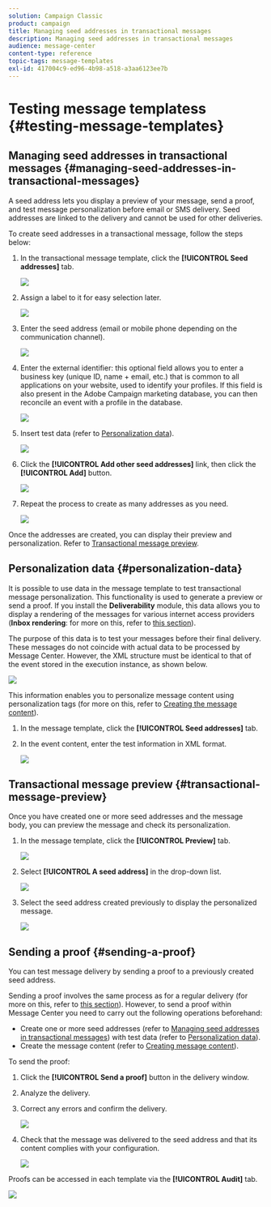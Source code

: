 ```yaml
---
solution: Campaign Classic
product: campaign
title: Managing seed addresses in transactional messages
description: Managing seed addresses in transactional messages
audience: message-center
content-type: reference
topic-tags: message-templates
exl-id: 417004c9-ed96-4b98-a518-a3aa6123ee7b
---
```

# Testing message templatess {#testing-message-templates}

## Managing seed addresses in transactional messages {#managing-seed-addresses-in-transactional-messages}

A seed address lets you display a preview of your message, send a proof, and test message personalization before email or SMS delivery. Seed addresses are linked to the delivery and cannot be used for other deliveries.

To create seed addresses in a transactional message, follow the steps below:

1. In the transactional message template, click the **[!UICONTROL Seed addresses]** tab.

   ![](assets/messagecenter_create_seedaddr_001.png)

1. Assign a label to it for easy selection later.

   ![](assets/messagecenter_create_seedaddr_002.png)

1. Enter the seed address (email or mobile phone depending on the communication channel). 

   ![](assets/messagecenter_create_seedaddr_003.png)

1. Enter the external identifier: this optional field allows you to enter a business key (unique ID, name + email, etc.) that is common to all applications on your website, used to identify your profiles. If this field is also present in the Adobe Campaign marketing database, you can then reconcile an event with a profile in the database.

   ![](assets/messagecenter_create_seedaddr_003bis.png)

1. Insert test data (refer to [Personalization data](#personalization-data)).

   ![](assets/messagecenter_create_custo_001.png)

   <!--## Creating several seed addresses {#creating-several-seed-addresses}-->
1. Click the **[!UICONTROL Add other seed addresses]** link, then click the **[!UICONTROL Add]** button.

   ![](assets/messagecenter_create_seedaddr_004.png)

   <!--1. Follow the configuration steps for a seed address detailed in the [Creating a seed address](#creating-a-seed-address) section.-->
1. Repeat the process to create as many addresses as you need.

   ![](assets/messagecenter_create_seedaddr_008.png)

Once the addresses are created, you can display their preview and personalization. Refer to [Transactional message preview](#transactional-message-preview).

## Personalization data {#personalization-data}

It is possible to use data in the message template to test transactional message personalization. This functionality is used to generate a preview or send a proof. If you install the **Deliverability** module, this data allows you to display a rendering of the messages for various internet access providers (**Inbox rendering**: for more on this, refer to [this section](../../delivery/using/inbox-rendering.md)).

The purpose of this data is to test your messages before their final delivery. These messages do not coincide with actual data to be processed by Message Center. However, the XML structure must be identical to that of the event stored in the execution instance, as shown below. 

![](assets/messagecenter_create_custo_006.png)

This information enables you to personalize message content using personalization tags (for more on this, refer to [Creating the message content](../../message-center/using/creating-the-message-template.md#creating-message-content)).

1. In the message template, click the **[!UICONTROL Seed addresses]** tab.
1. In the event content, enter the test information in XML format.

   ![](assets/messagecenter_create_custo_001.png)

## Transactional message preview {#transactional-message-preview}

Once you have created one or more seed addresses and the message body, you can preview the message and check its personalization.

1. In the message template, click the **[!UICONTROL Preview]** tab.

   ![](assets/messagecenter_preview_001.png)

1. Select **[!UICONTROL A seed address]** in the drop-down list.

   ![](assets/messagecenter_preview_002.png)

1. Select the seed address created previously to display the personalized message.

   ![](assets/messagecenter_create_seedaddr_009.png)

## Sending a proof {#sending-a-proof}

You can test message delivery by sending a proof to a previously created seed address.

Sending a proof involves the same process as for a regular delivery (for more on this, refer to [this section](../../delivery/using/steps-validating-the-delivery.md#sending-a-proof)). However, to send a proof within Message Center you need to carry out the following operations beforehand:

* Create one or more seed addresses (refer to [Managing seed addresses in transactional messages](#managing-seed-addresses-in-transactional-messages)) with test data (refer to [Personalization data](#personalization-data)).
* Create the message content (refer to [Creating message content](../../message-center/using/creating-message-content.md)).

To send the proof:

1. Click the **[!UICONTROL Send a proof]** button in the delivery window.
1. Analyze the delivery.
1. Correct any errors and confirm the delivery.

   ![](assets/messagecenter_send_proof_001.png)

1. Check that the message was delivered to the seed address and that its content complies with your configuration.

   ![](assets/messagecenter_send_proof_002.png)

Proofs can be accessed in each template via the **[!UICONTROL Audit]** tab.

![](assets/messagecenter_send_proof_003.png)